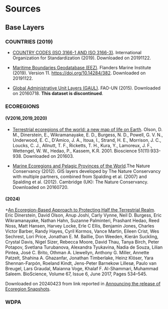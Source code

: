 # Sources

## Base Layers

### COUNTRIES (2019)

+  [COUNTRY CODES (ISO 3166-1 AND ISO 3166-3)](https://www.iso.org/obp/ui/#search).
International Organization for Standardization (2019).
Downloaded on 20191122.

+  [Maritime Boundaries Geodatabase (EEZ)](http://www.marineregions.org/).
Flanders Marine Institute (2019). Version 11. https://doi.org/10.14284/382.
Downloaded on 20191122.

+  [Global Administrative Unit Layers (GAUL)](http://www.fao.org/geonetwork/srv/en/metadata.show?id=12691).
FAO-UN (2015).
Downloaded on 20160718. __This dataset is discontinued__.

### ECOREGIONS

#### (V2016,2019,2020)

+  [Terrestrial ecoregions of the world: a new map of life on Earth](http://www.worldwildlife.org/publications/terrestrial-ecoregions-of-the-world). Olson, D. M., Dinerstein, E., Wikramanayake, E. D., Burgess, N. D., Powell, G. V. N., Underwood, E. C., D'Amico, J. A., Itoua, I., Strand, H. E., Morrison, J. C., Loucks, C. J., Allnutt, T. F., Ricketts, T. H., Kura, Y., Lamoreux, J. F., Wettengel, W. W., Hedao, P., Kassem, K.R. 2001.
Bioscience 51(11):933-938.
Downloaded on 201603.

+  [Marine Ecoregions and Pelagic Provinces of the World](http://data.unep-wcmc.org/datasets/38).The Nature Conservancy (2012). GIS layers developed by The Nature Conservancy with multiple partners, combined from Spalding et al. (2007) and Spalding et al. (2012). Cambridge (UK): The Nature Conservancy.
Downloaded on 20160720.

#### (2024)

+[An Ecoregion-Based Approach to Protecting Half the Terrestrial Realm](https://doi.org/10.1093/biosci/bix014). Eric Dinerstein, David Olson, Anup Joshi, Carly Vynne, Neil D. Burgess, Eric Wikramanayake, Nathan Hahn, Suzanne Palminteri, Prashant Hedao, Reed Noss, Matt Hansen, Harvey Locke, Erle C Ellis, Benjamin Jones, Charles Victor Barber, Randy Hayes, Cyril Kormos, Vance Martin, Eileen Crist, Wes Sechrest, Lori Price, Jonathan E. M. Baillie, Don Weeden, Kierán Suckling, Crystal Davis, Nigel Sizer, Rebecca Moore, David Thau, Tanya Birch, Peter Potapov, Svetlana Turubanova, Alexandra Tyukavina, Nadia de Souza, Lilian Pintea, José C. Brito, Othman A. Llewellyn, Anthony G. Miller, Annette Patzelt, Shahina A. Ghazanfar, Jonathan Timberlake, Heinz Klöser, Yara Shennan-Farpón, Roeland Kindt, Jens-Peter Barnekow Lillesø, Paulo van Breugel, Lars Graudal, Maianna Voge, Khalaf F. Al-Shammari, Muhammad Saleem. BioScience, Volume 67, Issue 6, June 2017, Pages 534–545.

Downloaded on 20240423 from link reported in [Announcing the release of Ecoregion Snapshots](https://www.oneearth.org/announcing-the-release-of-ecoregion-snapshots/).

### WDPA

